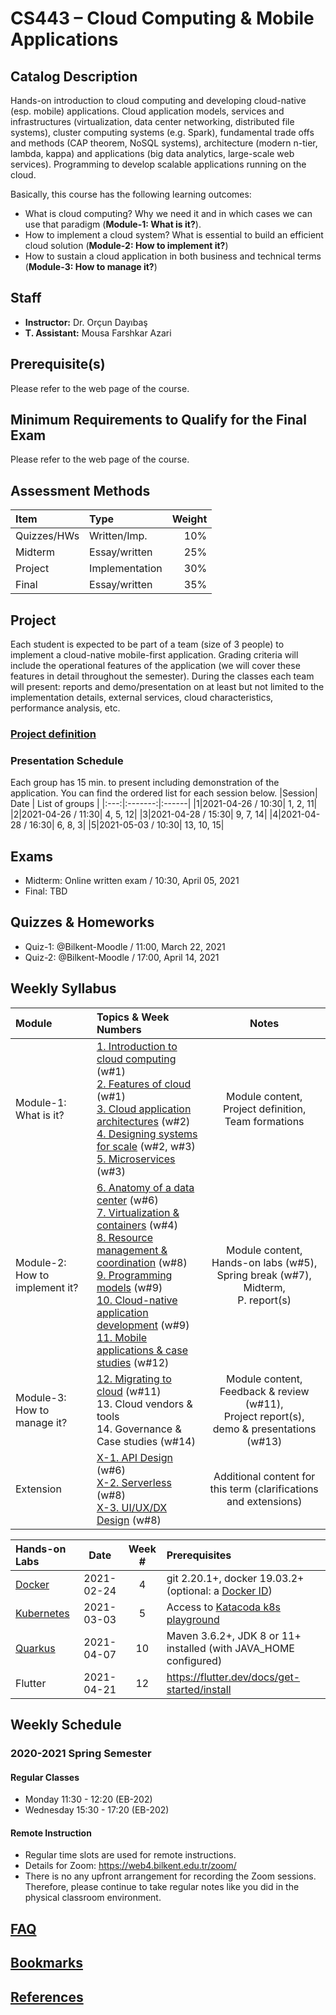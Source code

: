 # CS443 – Cloud Computing &amp; Mobile Applications

## Catalog Description

Hands-on introduction to cloud computing and developing cloud-native (esp. mobile) applications. Cloud application models, services and infrastructures (virtualization, data center networking, distributed file systems), cluster computing systems (e.g. Spark), fundamental trade offs and methods (CAP theorem, NoSQL systems), architecture (modern n-tier, lambda, kappa) and applications (big data analytics, large-scale web services). Programming to develop scalable applications running on the cloud.

Basically, this course has the following learning outcomes:

* What is cloud computing? Why we need it and in which cases we can use that paradigm (__Module-1: What is it?__).
* How to implement a cloud system? What is essential to build an efficient cloud solution (__Module-2: How to implement it?__)
* How to sustain a cloud application in both business and technical terms (__Module-3: How to manage it?__)

## Staff

* __Instructor:__ Dr. Orçun Dayıbaş
* __T. Assistant:__ Mousa Farshkar Azari

## Prerequisite(s)

Please refer to the web page of the course.

## Minimum Requirements to Qualify for the Final Exam

Please refer to the web page of the course.

## Assessment Methods

| Item       | Type          | Weight  |
|:---------- |:------------- | -------:|
| Quizzes/HWs| Written/Imp.  | 10%     |
| Midterm    | Essay/written | 25%     |
| Project    | Implementation| 30%     |
| Final      | Essay/written | 35%     |

## Project

Each student is expected to be part of a team (size of 3 people) to implement a cloud-native mobile-first application. Grading criteria will include the operational features of the application (we will cover these features in detail throughout the semester). During the classes each team will present: reports and demo/presentation on at least but not limited to the implementation details, external services, cloud characteristics, performance analysis, etc.

### [Project definition](../master/project/project-definition.pdf)

### Presentation Schedule

 Each group has 15 min. to present including demonstration of the application. You can find the ordered list for each session below.
|Session| Date | List of groups |
|:---:|:-------:|:------|
|1|2021-04-26 / 10:30| 1, 2, 11|
|2|2021-04-26 / 11:30| 4, 5, 12|
|3|2021-04-28 / 15:30| 9, 7, 14|
|4|2021-04-28 / 16:30| 6, 8, 3|
|5|2021-05-03 / 10:30| 13, 10, 15|

## Exams

* Midterm: Online written exam / 10:30, April 05, 2021
* Final: TBD

## Quizzes & Homeworks

* Quiz-1: @Bilkent-Moodle / 11:00, March 22, 2021
* Quiz-2: @Bilkent-Moodle / 17:00, April 14, 2021

## Weekly Syllabus

| Module | Topics & Week Numbers | Notes |
|:-------|:------|:------:|
| Module-1: What is it? | [1. Introduction to cloud computing](../master/slides/chapter-1.pdf) (w#1)<br/> [2. Features of cloud](../master/slides/chapter-2.pdf) (w#1)<br/> [3. Cloud application architectures](../master/slides/chapter-3.pdf) (w#2)<br/> [4. Designing systems for scale](../master/slides/chapter-4.pdf) (w#2, w#3)<br/> [5. Microservices](../master/slides/chapter-5.pdf) (w#3) | Module content,<br/> Project definition,<br/> Team formations |
| Module-2: How to implement it? | [6. Anatomy of a data center](../master/slides/chapter-6.pdf) (w#6) <br/> [7. Virtualization & containers](../master/slides/chapter-7.pdf) (w#4) <br/> [8. Resource management & coordination](../master/slides/chapter-8.pdf) (w#8)<br/> [9. Programming models](../master/slides/chapter-9.pdf) (w#9)<br/> [10. Cloud-native application development](../master/slides/chapter-10.pdf) (w#9)<br/> [11. Mobile applications & case studies](../master/slides/chapter-11.pdf) (w#12)| Module content,<br/> Hands-on labs (w#5),<br/> Spring break (w#7),<br/> Midterm,<br/> P. report(s) |
| Module-3: How to manage it? | [12. Migrating to cloud](../master/slides/chapter-12.pdf) (w#11)<br/> 13. Cloud vendors & tools <br/> 14. Governance & Case studies (w#14) | Module content,<br /> Feedback & review (w#11), <br /> Project report(s),<br/> demo & presentations (w#13) |
| Extension | [X-1. API Design](../master/slides/chapter-x1.pdf) (w#6) <br/> [X-2. Serverless](../master/slides/chapter-x2.pdf) (w#8) <br/> [X-3. UI/UX/DX Design](../master/slides/chapter-x3.pdf) (w#8)| Additional content for this term (clarifications and extensions) |

| Hands-on Labs | Date | Week # | Prerequisites |
|:--------------|:----:|:-----:|:------|
| [Docker](../master/hands-on/lab-docker-1/lab-docker.md) | 2021-02-24 | 4 | git 2.20.1+, docker 19.03.2+ (optional: a [Docker ID](https://hub.docker.com/signup/)) |
| [Kubernetes](../master/hands-on/lab-k8s-1/lab-k8s.md) | 2021-03-03 | 5 |Access to [Katacoda k8s playground](https://www.katacoda.com/courses/kubernetes/playground)|
| [Quarkus](../master/hands-on/lab-quarkus-1/lab-quarkus.md) | 2021-04-07 | 10 | Maven 3.6.2+, JDK 8 or 11+ installed (with JAVA_HOME configured) |
| Flutter | 2021-04-21 | 12 | https://flutter.dev/docs/get-started/install |

## Weekly Schedule

### 2020-2021 Spring Semester

#### Regular Classes

* Monday 11:30 - 12:20 (EB-202)
* Wednesday 15:30 - 17:20 (EB-202)

#### Remote Instruction

* Regular time slots are used for remote instructions.
* Details for Zoom: https://web4.bilkent.edu.tr/zoom/
* There is no any upfront arrangement for recording the Zoom sessions. Therefore, please continue to take regular notes like you did in the physical classroom environment.

## [FAQ](../master/faq.md)

## [Bookmarks](../master/bookmarks.md)

## [References](../master/references.md)
